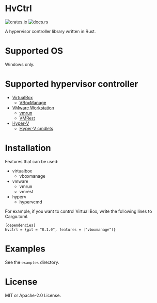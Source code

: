 # HvCtrl

[![crates.io](https://img.shields.io/crates/v/hvctrl.svg)](https://crates.io/crates/hvctrl)
[![docs.rs](https://docs.rs/hvctrl/badge.svg)](https://docs.rs/hvctrl)

A hypervisor controller library written in Rust.

# Supported OS

Windows only.

# Supported hypervisor controller

- [VirtualBox](https://www.virtualbox.org/)
    - [VBoxManage](https://www.virtualbox.org/manual/ch08.html)
- [VMware Workstation](https://www.vmware.com/products/workstation-player.html)
    - [vmrun](https://docs.vmware.com/en/VMware-Fusion/12/com.vmware.fusion.using.doc/GUID-24F54E24-EFB0-4E94-8A07-2AD791F0E497.html)
    - [VMRest](https://code.vmware.com/apis/413)
- [Hyper-V](https://docs.microsoft.com/en-us/virtualization/hyper-v-on-windows/about/)
    - [Hyper-V cmdlets](https://docs.microsoft.com/en-us/powershell/module/hyper-v/?view=win10-ps)

# Installation

Features that can be used:

- virtualbox
    - vboxmanage
- vmware
    - vmrun
    - vmrest
- hyperv
    - hypervcmd

For example, if you want to control Virtual Box, write the following lines to Cargo.toml.

```
[dependencies]
hvctrl = {git = "0.1.0", features = ["vboxmanage"]}
```

# Examples

See the `examples` directory.

# License

MIT or Apache-2.0 License.

